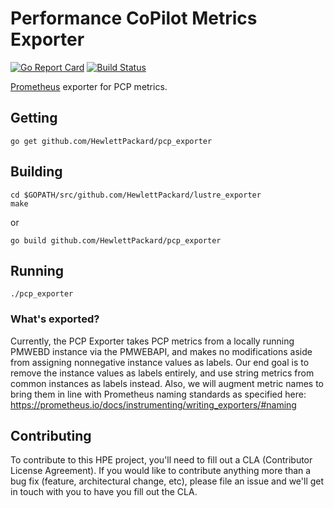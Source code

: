 # Performance CoPilot Metrics Exporter

[![Go Report Card](https://goreportcard.com/badge/github.com/HewlettPackard/pcp_exporter)](https://goreportcard.com/report/github.com/HewlettPackard/pcp_exporter)
[![Build Status](https://travis-ci.org/HewlettPackard/pcp_exporter.svg?branch=master)](https://travis-ci.org/HewlettPackard/pcp_exporter)

[Prometheus](https://prometheus.io/) exporter for PCP metrics.

## Getting

```
go get github.com/HewlettPackard/pcp_exporter
```

## Building


```
cd $GOPATH/src/github.com/HewlettPackard/lustre_exporter
make
```

or
```
go build github.com/HewlettPackard/pcp_exporter
```

## Running

```
./pcp_exporter
```

### What's exported?

Currently, the PCP Exporter takes PCP metrics from a locally running PMWEBD instance via the PMWEBAPI, and makes no modifications aside from assigning nonnegative instance values as labels. Our end goal is to remove the instance values as labels entirely, and use string metrics from common instances as labels instead. Also, we will augment metric names to bring them in line with Prometheus naming standards as specified here: https://prometheus.io/docs/instrumenting/writing_exporters/#naming

## Contributing

To contribute to this HPE project, you'll need to fill out a CLA (Contributor License Agreement). If you would like to contribute anything more than a bug fix (feature, architectural change, etc), please file an issue and we'll get in touch with you to have you fill out the CLA. 
